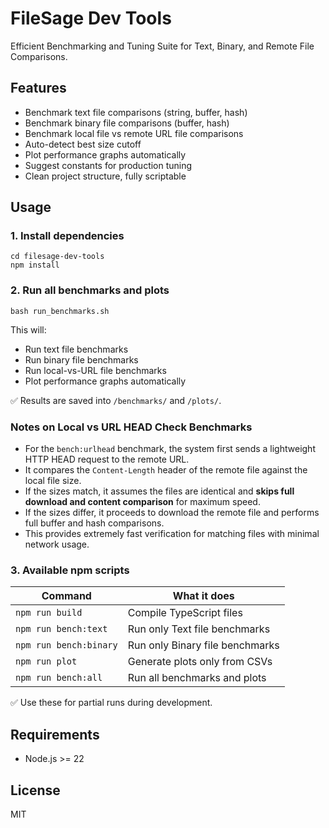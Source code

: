 # FileSage Dev Tools

Efficient Benchmarking and Tuning Suite for Text, Binary, and Remote File Comparisons.

## Features

- Benchmark text file comparisons (string, buffer, hash)
- Benchmark binary file comparisons (buffer, hash)
- Benchmark local file vs remote URL file comparisons
- Auto-detect best size cutoff
- Plot performance graphs automatically
- Suggest constants for production tuning
- Clean project structure, fully scriptable

## Usage

### 1. Install dependencies

```
cd filesage-dev-tools
npm install
```

### 2. Run all benchmarks and plots

`bash run_benchmarks.sh`

This will:
- Run text file benchmarks
- Run binary file benchmarks
- Run local-vs-URL file benchmarks
- Plot performance graphs automatically

✅ Results are saved into `/benchmarks/` and `/plots/`.

### Notes on Local vs URL HEAD Check Benchmarks

- For the `bench:urlhead` benchmark, the system first sends a lightweight HTTP HEAD request to the remote URL.
- It compares the `Content-Length` header of the remote file against the local file size.
- If the sizes match, it assumes the files are identical and **skips full download and content comparison** for maximum speed.
- If the sizes differ, it proceeds to download the remote file and performs full buffer and hash comparisons.
- This provides extremely fast verification for matching files with minimal network usage.

### 3. Available npm scripts

Command               | What it does
----------------------|------------------------
`npm run build`         | Compile TypeScript files
`npm run bench:text`    | Run only Text file benchmarks
`npm run bench:binary`  | Run only Binary file benchmarks
`npm run plot`          | Generate plots only from CSVs
`npm run bench:all`     | Run all benchmarks and plots

✅ Use these for partial runs during development.

## Requirements

- Node.js >= 22

## License

MIT
